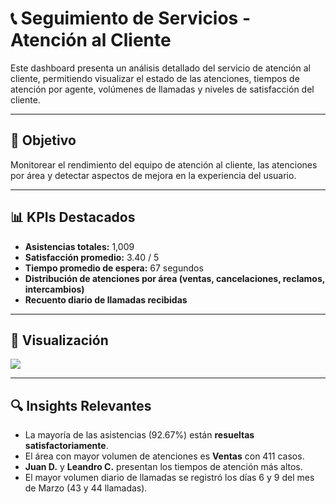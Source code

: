 # 📞 Seguimiento de Servicios - Atención al Cliente

Este dashboard presenta un análisis detallado del servicio de atención al cliente, permitiendo visualizar el estado de las atenciones, tiempos de atención por agente, volúmenes de llamadas y niveles de satisfacción del cliente.

---

## 🎯 Objetivo

Monitorear el rendimiento del equipo de atención al cliente, las atenciones por área y detectar aspectos de mejora en la experiencia del usuario.

---

## 📊 KPIs Destacados

- **Asistencias totales:** 1,009
- **Satisfacción promedio:** 3.40 / 5
- **Tiempo promedio de espera:** 67 segundos
- **Distribución de atenciones por área (ventas, cancelaciones, reclamos, intercambios)**
- **Recuento diario de llamadas recibidas**

---

## 📍 Visualización

 <image src="/Seguimiento de servicios/Dashboard seguimiento de servicios.png">

---

## 🔍 Insights Relevantes

- La mayoría de las asistencias (92.67%) están **resueltas satisfactoriamente**.
- El área con mayor volumen de atenciones es **Ventas** con 411 casos.
- **Juan D.** y **Leandro C.** presentan los tiempos de atención más altos.
- El mayor volumen diario de llamadas se registró los días 6 y 9 del mes de Marzo (43 y 44 llamadas).

